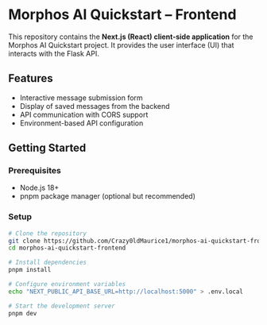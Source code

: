 # Morphos AI Quickstart – Frontend

This repository contains the **Next.js (React) client-side application** for the Morphos AI Quickstart project. It provides the user interface (UI) that interacts with the Flask API.

## Features

- Interactive message submission form
- Display of saved messages from the backend
- API communication with CORS support
- Environment-based API configuration

## Getting Started

### Prerequisites

- Node.js 18+
- pnpm package manager (optional but recommended)

### Setup

```bash
# Clone the repository
git clone https://github.com/Crazy0ldMaurice1/morphos-ai-quickstart-frontend.git
cd morphos-ai-quickstart-frontend

# Install dependencies
pnpm install

# Configure environment variables
echo "NEXT_PUBLIC_API_BASE_URL=http://localhost:5000" > .env.local

# Start the development server
pnpm dev
